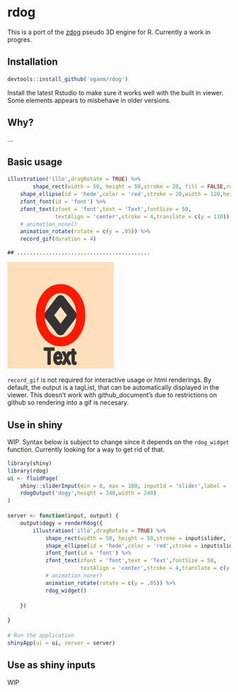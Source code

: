 rdog
================

This is a port of the [zdog](https://zzz.dog/) pseudo 3D engine for R.
Currently a work in progres.

## Installation

``` r
devtools::install_github('oganm/rdog')
```

Install the latest Rstudio to make sure it works well with the built in
viewer. Some elements appears to misbehave in older versions.

## Why?

…

## Basic usage

``` r
illustration('illo',dragRotate = TRUE) %>% 
        shape_rect(width = 50, height = 50,stroke = 20, fill = FALSE,rotate = c(z=tau/8)) %>% 
    shape_ellipse(id = 'hede',color = 'red',stroke = 20,width = 120,height = 120,fill = FALSE) %>%
    zfont_font(id = 'font') %>% 
    zfont_text(zfont = 'font',text = 'Text',fontSize = 50,
               textAlign = 'center',stroke = 4,translate = c(y = 110)) %>%
    # animation_none()
    animation_rotate(rotate = c(y = .05)) %>% 
    record_gif(duration = 4)
```

    ## ..........................................

![](README_files/figure-gfm/unnamed-chunk-1-1.gif)<!-- -->

`record_gif` is not required for interactive usage or html renderings.
By default, the output is a tagList, that can be automatically displayed
in the viewer. This doesn’t work with github\_document’s due to
restrictions on github so rendering into a gif is necesary.

## Use in shiny

WIP. Syntax below is subject to change since it depends on the
`rdog_widget` function. Currently looking for a way to get rid of that.

``` r
library(shiny)
library(rdog)
ui <- fluidPage(
    shiny::sliderInput(min = 0, max = 100, inputId = 'slider',label = '',value = 20),
    rdogOutput('dogy',height = 240,width = 240)
)

server <- function(input, output) {
    output$dogy = renderRdog({
        illustration('illo',dragRotate = TRUE) %>%
            shape_rect(width = 50, height = 50,stroke = input$slider, fill = FALSE,rotate = c(z=tau/8)) %>%
            shape_ellipse(id = 'hede',color = 'red',stroke = input$slider,width = 120,height = 120,fill = FALSE) %>%
            zfont_font(id = 'font') %>%
            zfont_text(zfont = 'font',text = 'Text',fontSize = 50,
                       textAlign = 'center',stroke = 4,translate = c(y = 110)) %>%
            # animation_none()
            animation_rotate(rotate = c(y = .05)) %>%
            rdog_widget()

    })

}

# Run the application
shinyApp(ui = ui, server = server)
```

<!--
Currently the shiny syntax is a little non-standard and it's likely to change. As 
shown in the example below, one has to use `rdogOutput` on the UI code like a regular
shiny UI element, however, instead of using a function like `renderRdog`, instead we
create the rdog illusration inside an `observe` code block and pass the output to
`make_shiny`.


```r
library(shiny)
library(rdog)
ui <- fluidPage(
    shiny::sliderInput(min = 0, max = 100, inputId = 'slider',label = '',value = 20),

    rdogOutput(id = 'canv')
)

server <- function(input, output) {
   observe({
        illustration(id = 'canv') %>%
            shape_ellipse(id = 'hede',color = 'red',stroke = input$slider,width = 120,height = 120,fill = FALSE) %>%
            animation_none() %>%
            make_shiny()
    })

}

shinyApp(ui = ui, server = server)

```
-->

## Use as shiny inputs

WIP
